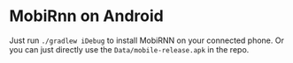 # MobiRnn on Android

Just run `./gradlew iDebug` to install MobiRNN on your connected phone. Or you can just directly use the `Data/mobile-release.apk` in the repo.
